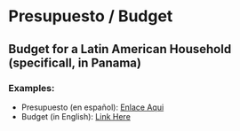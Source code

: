 # Presupuesto / Budget 
##  Budget for a Latin American Household (specificall, in Panama)

### Examples:
- Presupuesto (en español):  [Enlace Aqui](./documents/presupuesto.md)
- Budget (in English):  [Link Here](./documents/budget.md)
